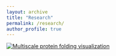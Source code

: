 ```yaml
---
layout: archive
title: "Research"
permalink: /research/
author_profile: true
---
```




[![Multiscale protein folding visualization](https://img.youtube.com/vi/GFK5kbQcaYQ/0.jpg)](https://www.youtube.com/watch?v=GFK5kbQcaYQ "Multiscale Visualization")


